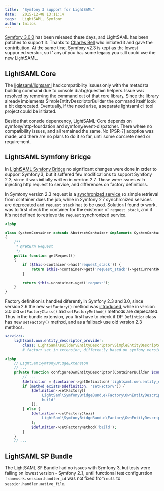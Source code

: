 ```yaml
---
title:  "Symfony 3 support for LightSAML"
date:   2015-12-08 13:11:14
tags:   LightSAML, Symfony
author: tmilos
---
```


[Symfony 3.0.0](http://symfony.com/blog/symfony-3-0-0-released) has been released these days, and LightSAML has been
patched to support it. Thanks to [Charles Bell](https://github.com/cb8) who initiated it and gave the contribution. At
the same time, Symfony v2.3 is kept as the lowest supported version, so if any of you has some legacy you still could
use the new LightSAML.

LightSAML Core
--------------

The [lightsaml/lightsaml](https://packagist.org/packages/lightsaml/lightsaml) had compatibility issues only with the
metadata building command due to console dialog/question helpers. Issue was resolved by removing the command out of
that core library. Since the library already implements
[SimpleEntityDescriptorBuilder](https://github.com/lightSAML/lightSAML/blob/049df678a5871a97f995cac8043bba759d12a9bb/src/LightSaml/Builder/EntityDescriptor/SimpleEntityDescriptorBuilder.php)
the command itself look a bit deprecated. Eventually, if the need arise, a separate lightsaml cli tool project could
be initiated.

Beside that console dependency, LightSAML-Core depends on symfony/http-foundation and symfony/event-dispatcher. There
where no compatibility issues, and all remained the same. No [PSR-7] adoption was made, and there are no plans to do
it so far, until some concrete need or requirement.


LightSAML Symfony Bridge
------------------------

In [LightSAML Symfony Bridge](https://packagist.org/packages/lightsaml/symfony-bridge) no significant changes were done
in order to support Symfony 3, but it suffered few modifications to support Symfony 2.3, since it was initially written in version 2.7.
Those were issues with injecting http request to service, and differences on factory definitions.

In Symfony version 2.3 request is a
[synchronized service](http://symfony.com/blog/new-in-symfony-2-7-dependency-injection-improvements#deprecated-synchronized-services)
so simple retrieval from container does the job, while in Symfony 2.7 synchronized services are deprecated and
``request_stack`` has to be used. Solution I found to work, was to first check the container for the existence of ``request_stack``, and
if it's not defined to retrieve the ``request`` synchronized service.


```php
<?php

class SystemContainer extends AbstractContainer implements SystemContainerInterface
{
    /**
     * @return Request
     */
    public function getRequest()
    {
        if ($this->container->has('request_stack')) {
            return $this->container->get('request_stack')->getCurrentRequest();
        }

        return $this->container->get('request');
    }
}
```

Factory definition is handled diferently in Symfony 2.3 and 3.0, since version 2.6 the new ``setFactory()`` method was
[introduced](http://symfony.com/doc/2.6/components/dependency_injection/factories.html), while in version 3.0 old ``setFactoryClass()``
and ``setFactoryMethod()`` methods are deprecated. Thus in the bundle extension, you first have to check if DPI ``Defintion`` class
has new ``setFactory()`` method, and as a fallback use old version 2.3 methods.

```yaml
services:
    lightsaml.own.entity_descriptor_provider:
        class: LightSaml\Builder\EntityDescriptor\SimpleEntityDescriptorBuilder
        # factory set in extension, differently based on symfony version
```

```php
<?php
    // LightSamlSymfonyBridgeExtension
    // ...
    private function configureOwnEntityDescriptor(ContainerBuilder $container, array $config) {
        // ...
        $definition = $container->getDefinition('lightsaml.own.entity_descriptor_provider');
        if (method_exists($definition, 'setFactory')) {
            $definition->setFactory([
                'LightSaml\SymfonyBridgeBundle\Factory\OwnEntityDescriptorProviderFactory',
                'build'
            ]);
        } else {
            $definition->setFactoryClass(
                'LightSaml\SymfonyBridgeBundle\Factory\OwnEntityDescriptorProviderFactory'
            );
            $definition->setFactoryMethod('build');
        }
    }
    // ...
```

LightSAML SP Bundle
-------------------

The LightSAML SP Bundle had no issues with Symfony 3, but tests were failing on lowest version - Symfony 2.3, until functional
test configuration ``framework.session.handler_id`` was not fixed from ``null`` to ``session.handler.native_file``.

